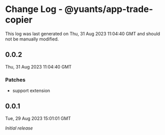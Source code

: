 # Change Log - @yuants/app-trade-copier

This log was last generated on Thu, 31 Aug 2023 11:04:40 GMT and should not be manually modified.

## 0.0.2
Thu, 31 Aug 2023 11:04:40 GMT

### Patches

- support extension

## 0.0.1
Tue, 29 Aug 2023 15:01:01 GMT

_Initial release_

